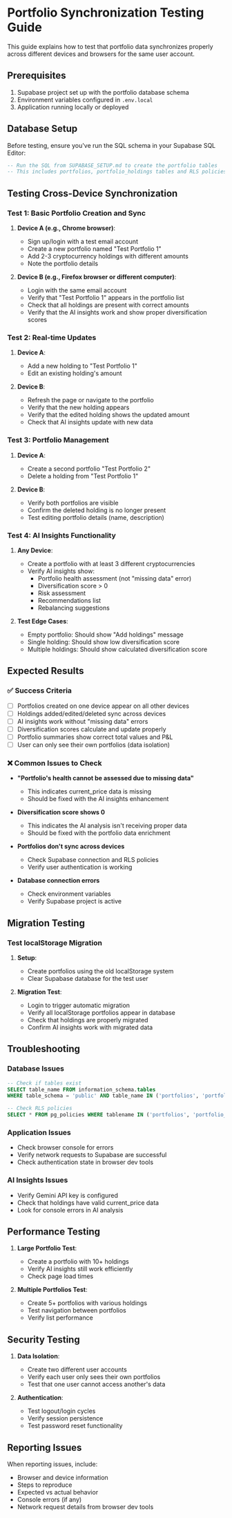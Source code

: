 # Portfolio Synchronization Testing Guide

This guide explains how to test that portfolio data synchronizes properly across different devices and browsers for the same user account.

## Prerequisites

1. Supabase project set up with the portfolio database schema
2. Environment variables configured in `.env.local`
3. Application running locally or deployed

## Database Setup

Before testing, ensure you've run the SQL schema in your Supabase SQL Editor:

```sql
-- Run the SQL from SUPABASE_SETUP.md to create the portfolio tables
-- This includes portfolios, portfolio_holdings tables and RLS policies
```

## Testing Cross-Device Synchronization

### Test 1: Basic Portfolio Creation and Sync

1. **Device A (e.g., Chrome browser)**:
   - Sign up/login with a test email account
   - Create a new portfolio named "Test Portfolio 1"
   - Add 2-3 cryptocurrency holdings with different amounts
   - Note the portfolio details

2. **Device B (e.g., Firefox browser or different computer)**:
   - Login with the same email account
   - Verify that "Test Portfolio 1" appears in the portfolio list
   - Check that all holdings are present with correct amounts
   - Verify that the AI insights work and show proper diversification scores

### Test 2: Real-time Updates

1. **Device A**:
   - Add a new holding to "Test Portfolio 1"
   - Edit an existing holding's amount

2. **Device B**:
   - Refresh the page or navigate to the portfolio
   - Verify that the new holding appears
   - Verify that the edited holding shows the updated amount
   - Check that AI insights update with new data

### Test 3: Portfolio Management

1. **Device A**:
   - Create a second portfolio "Test Portfolio 2"
   - Delete a holding from "Test Portfolio 1"

2. **Device B**:
   - Verify both portfolios are visible
   - Confirm the deleted holding is no longer present
   - Test editing portfolio details (name, description)

### Test 4: AI Insights Functionality

1. **Any Device**:
   - Create a portfolio with at least 3 different cryptocurrencies
   - Verify AI insights show:
     - Portfolio health assessment (not "missing data" error)
     - Diversification score > 0
     - Risk assessment
     - Recommendations list
     - Rebalancing suggestions

2. **Test Edge Cases**:
   - Empty portfolio: Should show "Add holdings" message
   - Single holding: Should show low diversification score
   - Multiple holdings: Should show calculated diversification score

## Expected Results

### ✅ Success Criteria

- [ ] Portfolios created on one device appear on all other devices
- [ ] Holdings added/edited/deleted sync across devices
- [ ] AI insights work without "missing data" errors
- [ ] Diversification scores calculate and update properly
- [ ] Portfolio summaries show correct total values and P&L
- [ ] User can only see their own portfolios (data isolation)

### ❌ Common Issues to Check

- **"Portfolio's health cannot be assessed due to missing data"**
  - This indicates current_price data is missing
  - Should be fixed with the AI insights enhancement

- **Diversification score shows 0**
  - This indicates the AI analysis isn't receiving proper data
  - Should be fixed with the portfolio data enrichment

- **Portfolios don't sync across devices**
  - Check Supabase connection and RLS policies
  - Verify user authentication is working

- **Database connection errors**
  - Check environment variables
  - Verify Supabase project is active

## Migration Testing

### Test localStorage Migration

1. **Setup**:
   - Create portfolios using the old localStorage system
   - Clear Supabase database for the test user

2. **Migration Test**:
   - Login to trigger automatic migration
   - Verify all localStorage portfolios appear in database
   - Check that holdings are properly migrated
   - Confirm AI insights work with migrated data

## Troubleshooting

### Database Issues
```sql
-- Check if tables exist
SELECT table_name FROM information_schema.tables 
WHERE table_schema = 'public' AND table_name IN ('portfolios', 'portfolio_holdings');

-- Check RLS policies
SELECT * FROM pg_policies WHERE tablename IN ('portfolios', 'portfolio_holdings');
```

### Application Issues
- Check browser console for errors
- Verify network requests to Supabase are successful
- Check authentication state in browser dev tools

### AI Insights Issues
- Verify Gemini API key is configured
- Check that holdings have valid current_price data
- Look for console errors in AI analysis

## Performance Testing

1. **Large Portfolio Test**:
   - Create a portfolio with 10+ holdings
   - Verify AI insights still work efficiently
   - Check page load times

2. **Multiple Portfolios Test**:
   - Create 5+ portfolios with various holdings
   - Test navigation between portfolios
   - Verify list performance

## Security Testing

1. **Data Isolation**:
   - Create two different user accounts
   - Verify each user only sees their own portfolios
   - Test that one user cannot access another's data

2. **Authentication**:
   - Test logout/login cycles
   - Verify session persistence
   - Test password reset functionality

## Reporting Issues

When reporting issues, include:
- Browser and device information
- Steps to reproduce
- Expected vs actual behavior
- Console errors (if any)
- Network request details from browser dev tools
